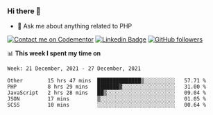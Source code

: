 ### Hi there 👋

<!--
**mustafaculban/mustafaculban** is a ✨ _special_ ✨ repository because its `README.md` (this file) appears on your GitHub profile.

Here are some ideas to get you started:

- 🌱 I’m currently learning ...
- 👯 I’m looking to collaborate on ...
- 🤔 I’m looking for help with ...
- 📫 How to reach me: ...
- 😄 Pronouns: ...
- ⚡ Fun fact: ...

-->
- 💬 Ask me about anything related to PHP

[![Contact me on Codementor](https://www.codementor.io/m-badges/karamusluk/book-session.svg)](https://www.codementor.io/@karamusluk?refer=badge)
[![Linkedin Badge](https://img.shields.io/badge/-Mustafa%20Culban-blue?style=social&logo=Linkedin&logoColor=blue&link=https://www.linkedin.com/in/mustafaculban/)](https://www.linkedin.com/in/mustafaculban/) 
[![GitHub followers](https://img.shields.io/github/followers/karamusluk?label=Follow&style=social)](https://github.com/karamusluk/?tab=follow)


📊 **This week I spent my time on**
<!--START_SECTION:waka-->
```text
Week: 21 December, 2021 - 27 December, 2021

Other        15 hrs 47 mins  ██████████████▒░░░░░░░░░░   57.71 % 
PHP          8 hrs 29 mins   ███████▓░░░░░░░░░░░░░░░░░   31.00 % 
JavaScript   2 hrs 28 mins   ██▒░░░░░░░░░░░░░░░░░░░░░░   09.04 % 
JSON         17 mins         ▒░░░░░░░░░░░░░░░░░░░░░░░░   01.05 % 
SCSS         10 mins         ░░░░░░░░░░░░░░░░░░░░░░░░░   00.64 % 
```
<!--END_SECTION:waka-->

